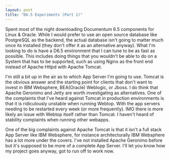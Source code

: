 ```yaml
---
layout: post
title: "D6.5 Experiments (Part 1)"
---
```


Spent most of the night downloading Documentum 6.5 components for Linux &amp; Oracle. While I would prefer to use an open source database like PostgreSQL as the backend, the actual database isn't going to matter much once its installed (they don't offer it as an alternative anyway). What I'm looking to do is have a D6.5 environment that I can tune to be as fast as possible. This includes doing things that you wouldn't be able to do on a System that has to be supported, such as using Nginx as the front end instead of Apache Httpd  with Apache Tomcat.

I'm still a bit up in the air as to which App Server I'm going to use. Tomcat is the obvious answer and the starting point for clients that don't want to invest in IBM Websphere,  BEA(Oracle) Weblogic, or Jboss. I do think that Apache Geronimo and Jetty are worth investigating as alternatives. One of the complaints that I've heard against Tomcat in production environments is that it is ridiculously unstable when running Webtop. With the app servers needing to be restarted every week (or more frequently). IMO there is more likely an issue with Webtop itself rather than Tomcat. I haven't heard of stability complaints when running other webapps.

One of the big complaints against Apache Tomcat is that it isn't a full stack App Server like IBM Websphere, for instance architecturally IBM Websphere has a lot more under the covers. I've not installed Apache Geronimo before but it's supposed to be more of a complete App Server. I'll let you know how my project goes anyway,  got to run off to work now.
